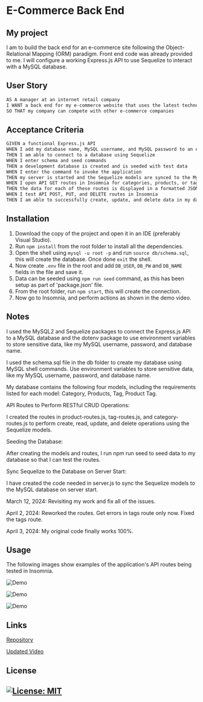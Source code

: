 # E-Commerce Back End

## My project

I am to build the back end for an e-commerce site following the Object-Relational Mapping (ORM) paradigm. Front end code was already provided to me. I will configure a working Express.js API to use Sequelize to interact with a MySQL database.


## User Story

```md
AS A manager at an internet retail company
I WANT a back end for my e-commerce website that uses the latest technologies
SO THAT my company can compete with other e-commerce companies
```

## Acceptance Criteria

```md
GIVEN a functional Express.js API
WHEN I add my database name, MySQL username, and MySQL password to an environment variable file
THEN I am able to connect to a database using Sequelize
WHEN I enter schema and seed commands
THEN a development database is created and is seeded with test data
WHEN I enter the command to invoke the application
THEN my server is started and the Sequelize models are synced to the MySQL database
WHEN I open API GET routes in Insomnia for categories, products, or tags
THEN the data for each of these routes is displayed in a formatted JSON
WHEN I test API POST, PUT, and DELETE routes in Insomnia
THEN I am able to successfully create, update, and delete data in my database
```

## Installation

1. Download the copy of the project and open it in an IDE (preferably Visual Studio).
2. Run `npm install` from the root folder to install all the dependencies.
3. Open the shell using `mysql -u root -p` and run `source db/schema.sql`, this will create the database. Once done `exit` the shell.
4. Now create `.env` file in the root and add `DB_USER`, `DB_PW` and `DB_NAME` fields in the file and save it.
5. Data can be seeded using `npm run seed` command, as this has been setup as part of 'package.json' file.
7. From the root folder, run `npm start`, this will create the connection.
8. Now go to Insomnia, and perform actions as shown in the demo video.


## Notes

I used the MySQL2 and Sequelize packages to connect the Express.js API to a MySQL database and the dotenv package to use environment variables to store sensitive data, like my MySQL username, password, and database name.

I used the schema.sql file in the db folder to create my database using MySQL shell commands. Use environment variables to store sensitive data, like my MySQL username, password, and database name. 

My database contains the following four models, including the requirements listed for each model: Category, Products, Tag, Product Tag. 

API Routes to Perform RESTful CRUD Operations:

I created the routes in product-routes.js, tag-routes.js, and category-routes.js to perform create, read, update, and delete operations using the Sequelize models.

Seeding the Database:

After creating the models and routes, I run npm run seed to seed data to my database so that I can test the routes.

Sync Sequelize to the Database on Server Start:

I have created the code needed in server.js to sync the Sequelize models to the MySQL database on server start.

March 12, 2024: Revisiting my work and fix all of the issues. 

April 2, 2024: Reworked the routes. Get errors in tags route only now. Fixed the tags route.

April 3, 2024: My original code finally works 100%. 

## Usage

The following images show examples of the application's API routes being tested in Insomnia.

![Demo](/Assets/13-orm-homework-demo-01.gif)

![Demo](/Assets/13-orm-homework-demo-02.gif)

![Demo](/Assets/13-orm-homework-demo-03.gif)


## Links

[Repository](https://github.com/Gera1313/E-commerce)

[Updated Video](https://youtu.be/czGgpwumRw8)

## License

## [![License: MIT](https://img.shields.io/badge/License-MIT-yellow.svg)](https://opensource.org/licenses/MIT)